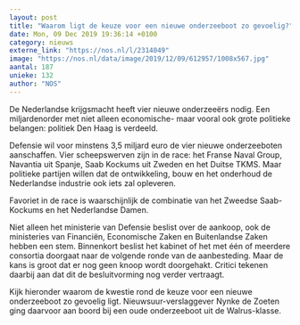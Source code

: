 ```yaml
---
layout: post
title: "Waarom ligt de keuze voor een nieuwe onderzeeboot zo gevoelig?"
date: Mon, 09 Dec 2019 19:36:14 +0100
category: nieuws
externe_link: "https://nos.nl/l/2314049"
image: "https://nos.nl/data/image/2019/12/09/612957/1008x567.jpg"
aantal: 187
unieke: 132
author: "NOS"
---
```


<p>De Nederlandse krijgsmacht heeft vier nieuwe onderzeeërs nodig. Een miljardenorder met niet alleen economische- maar vooral ook grote politieke belangen: politiek Den Haag is verdeeld.</p>
<p>Defensie wil voor minstens 3,5 miljard euro de vier nieuwe onderzeeboten aanschaffen. Vier scheepswerven zijn in de race: het Franse Naval Group, Navantia uit Spanje, Saab Kockums uit Zweden en het Duitse TKMS. Maar politieke partijen willen dat de ontwikkeling, bouw en het onderhoud de Nederlandse industrie ook iets zal opleveren.</p>
<p>Favoriet in de race is waarschijnlijk de combinatie van het Zweedse Saab-Kockums en het Nederlandse Damen.</p>
<p>Niet alleen het ministerie van Defensie beslist over de aankoop, ook de ministeries van Financiën, Economische Zaken en Buitenlandse Zaken hebben een stem. Binnenkort beslist het kabinet of het met één of meerdere consortia doorgaat naar de volgende ronde van de aanbesteding. Maar de kans is groot dat er nog geen knoop wordt doorgehakt. Critici tekenen daarbij aan dat dit de besluitvorming nog verder vertraagt.</p>
<p>Kijk hieronder waarom de kwestie rond de keuze voor een nieuwe onderzeeboot zo gevoelig ligt. Nieuwsuur-verslaggever Nynke de Zoeten ging daarvoor aan boord bij een oude onderzeeboot uit de Walrus-klasse.</p>
